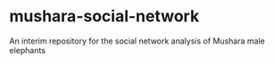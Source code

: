 # mushara-social-network
An interim repository for the social network analysis of Mushara male elephants
